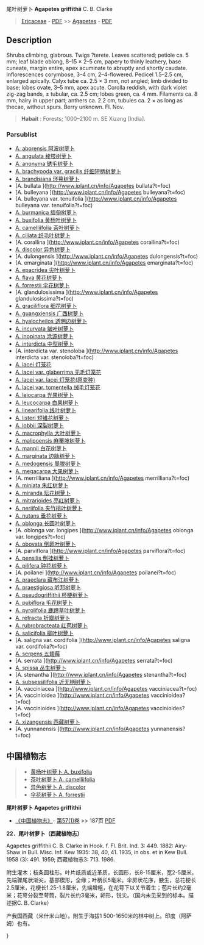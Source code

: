 尾叶树萝卜 **Agapetes griffithii** C. B. Clarke

> [Ericaceae](http://www.iplant.cn/info/Ericaceae?t=foc) - [PDF](http://www.iplant.cn/foc/pdf/Ericaceae.pdf) >> [Agapetes](Agapetes-树萝卜属.md) - [PDF](http://www.iplant.cn/foc/pdf/Agapetes.pdf)

## Description

Shrubs climbing, glabrous. Twigs ?terete. Leaves scattered; petiole ca. 5 mm; leaf blade oblong, 8–15 × 2–5 cm, papery to thinly leathery, base cuneate, margin entire, apex acuminate to abruptly and shortly caudate. Inflorescences corymbose, 3–4 cm, 2–4-flowered. Pedicel 1.5–2.5 cm, enlarged apically. Calyx tube ca. 2.5 × 3 mm, not angled; limb divided to base; lobes ovate, 3–5 mm, apex acute. Corolla reddish, with dark violet zig-zag bands, ± tubular, ca. 2.5 cm; lobes green, ca. 4 mm. Filaments ca. 8 mm, hairy in upper part; anthers ca. 2.2 cm, tubules ca. 2 × as long as thecae, without spurs. Berry unknown. Fl. Nov.


> **Habait** : 
> Forests; 1000–2100 m. SE Xizang [India].



### Parsublist

* [A.  aborensis  阿波树萝卜](Agapetes-aborensis-阿波树萝卜.md)
* [A.  angulata  棱枝树萝卜](Agapetes-angulata-棱枝树萝卜.md)
* [A.  anonyma  锈毛树萝卜](Agapetes-anonyma-锈毛树萝卜.md)
* [A.  brachypoda var. gracilis  纤细短柄树萝卜](Agapetes-brachypoda-var-gracilis-纤细短柄树萝卜.md)
* [A.  brandisiana  环萼树萝卜](Agapetes-brandisiana-环萼树萝卜.md)
* [A.  bullata  ](http://www.iplant.cn/info/Agapetes bullata?t=foc)
* [A.  bulleyana  ](http://www.iplant.cn/info/Agapetes bulleyana?t=foc)
* [A.  bulleyana var. tenuifolia  ](http://www.iplant.cn/info/Agapetes bulleyana var. tenuifolia?t=foc)
* [A.  burmanica  缅甸树萝卜](Agapetes-burmanica-缅甸树萝卜.md)
* [A.  buxifolia  黄杨叶树萝卜](Agapetes-buxifolia-黄杨叶树萝卜.md)
* [A.  camelliifolia  茶叶树萝卜](Agapetes-camelliifolia-茶叶树萝卜.md)
* [A.  ciliata  纤毛叶树萝卜](Agapetes-ciliata-纤毛叶树萝卜.md)
* [A.  corallina  ](http://www.iplant.cn/info/Agapetes corallina?t=foc)
* [A.  discolor  异色树萝卜](Agapetes-discolor-异色树萝卜.md)
* [A.  dulongensis  ](http://www.iplant.cn/info/Agapetes dulongensis?t=foc)
* [A.  emarginata  ](http://www.iplant.cn/info/Agapetes emarginata?t=foc)
* [A.  epacridea  尖叶树萝卜](Agapetes-epacridea-尖叶树萝卜.md)
* [A.  flava  黄花树萝卜](Agapetes-flava-黄花树萝卜.md)
* [A.  forrestii  伞花树萝卜](Agapetes-forrestii-伞花树萝卜.md)
* [A.  glandulosissima  ](http://www.iplant.cn/info/Agapetes glandulosissima?t=foc)
* [A.  graciliflora  细花树萝卜](Agapetes-graciliflora-细花树萝卜.md)
* [A.  guangxiensis  广西树萝卜](Agapetes-guangxiensis-广西树萝卜.md)
* [A.  hyalocheilos  透明边树萝卜](Agapetes-hyalocheilos-透明边树萝卜.md)
* [A.  incurvata  皱叶树萝卜](Agapetes-incurvata-皱叶树萝卜.md)
* [A.  inopinata  沧源树萝卜](Agapetes-inopinata-沧源树萝卜.md)
* [A.  interdicta  中型树萝卜](Agapetes-interdicta-中型树萝卜.md)
* [A.  interdicta var. stenoloba  ](http://www.iplant.cn/info/Agapetes interdicta var. stenoloba?t=foc)
* [A.  lacei  灯笼花](Agapetes-lacei-灯笼花.md)
* [A.  lacei var. glaberrima  无毛灯笼花](Agapetes-lacei-var-glaberrima-无毛灯笼花.md)
* [A.  lacei var. lacei  灯笼花(原变种)](Agapetes-lacei-var-lacei-灯笼花(原变种).md)
* [A.  lacei var. tomentella  绒毛灯笼花](Agapetes-lacei-var-tomentella-绒毛灯笼花.md)
* [A.  leiocarpa  光果树萝卜](Agapetes-leiocarpa-光果树萝卜.md)
* [A.  leucocarpa  白果树萝卜](Agapetes-leucocarpa-白果树萝卜.md)
* [A.  linearifolia  线叶树萝卜](Agapetes-linearifolia-线叶树萝卜.md)
* [A.  listeri  短锥花树萝卜](Agapetes-listeri-短锥花树萝卜.md)
* [A.  lobbii  深裂树萝卜](Agapetes-lobbii-深裂树萝卜.md)
* [A.  macrophylla  大叶树萝卜](Agapetes-macrophylla-大叶树萝卜.md)
* [A.  malipoensis  麻栗坡树萝卜](Agapetes-malipoensis-麻栗坡树萝卜.md)
* [A.  mannii  白花树萝卜](Agapetes-mannii-白花树萝卜.md)
* [A.  marginata  边脉树萝卜](Agapetes-marginata-边脉树萝卜.md)
* [A.  medogensis  墨脱树萝卜](Agapetes-medogensis-墨脱树萝卜.md)
* [A.  megacarpa  大果树萝卜](Agapetes-megacarpa-大果树萝卜.md)
* [A.  merrilliana  ](http://www.iplant.cn/info/Agapetes merrilliana?t=foc)
* [A.  miniata  朱红树萝卜](Agapetes-miniata-朱红树萝卜.md)
* [A.  miranda  坛花树萝卜](Agapetes-miranda-坛花树萝卜.md)
* [A.  mitrarioides  亮红树萝卜](Agapetes-mitrarioides-亮红树萝卜.md)
* [A.  neriifolia  夹竹桃叶树萝卜](Agapetes-neriifolia-夹竹桃叶树萝卜.md)
* [A.  nutans  垂花树萝卜](Agapetes-nutans-垂花树萝卜.md)
* [A.  oblonga  长圆叶树萝卜](Agapetes-oblonga-长圆叶树萝卜.md)
* [A.  oblonga var. longipes  ](http://www.iplant.cn/info/Agapetes oblonga var. longipes?t=foc)
* [A.  obovata  倒卵叶树萝卜](Agapetes-obovata-倒卵叶树萝卜.md)
* [A.  parviflora  ](http://www.iplant.cn/info/Agapetes parviflora?t=foc)
* [A.  pensilis  倒挂树萝卜](Agapetes-pensilis-倒挂树萝卜.md)
* [A.  pilifera  钟花树萝卜](Agapetes-pilifera-钟花树萝卜.md)
* [A.  poilanei  ](http://www.iplant.cn/info/Agapetes poilanei?t=foc)
* [A.  praeclara  藏布江树萝卜](Agapetes-praeclara-藏布江树萝卜.md)
* [A.  praestigiosa  听邦树萝卜](Agapetes-praestigiosa-听邦树萝卜.md)
* [A.  pseudogriffithii  杯梗树萝卜](Agapetes-pseudogriffithii-杯梗树萝卜.md)
* [A.  pubiflora  毛花树萝卜](Agapetes-pubiflora-毛花树萝卜.md)
* [A.  pyrolifolia  鹿蹄草叶树萝卜](Agapetes-pyrolifolia-鹿蹄草叶树萝卜.md)
* [A.  refracta  折瓣树萝卜](Agapetes-refracta-折瓣树萝卜.md)
* [A.  rubrobracteata  红苞树萝卜](Agapetes-rubrobracteata-红苞树萝卜.md)
* [A.  salicifolia  柳叶树萝卜](Agapetes-salicifolia-柳叶树萝卜.md)
* [A.  saligna var. cordifolia  ](http://www.iplant.cn/info/Agapetes saligna var. cordifolia?t=foc)
* [A.  serpens  五翅莓](Agapetes-serpens-五翅莓.md)
* [A.  serrata  ](http://www.iplant.cn/info/Agapetes serrata?t=foc)
* [A.  spissa  丛生树萝卜](Agapetes-spissa-丛生树萝卜.md)
* [A.  stenantha  ](http://www.iplant.cn/info/Agapetes stenantha?t=foc)
* [A.  subsessilifolia  近无柄树萝卜](Agapetes-subsessilifolia-近无柄树萝卜.md)
* [A.  vacciniacea  ](http://www.iplant.cn/info/Agapetes vacciniacea?t=foc)
* [A.  vaccinioidea  ](http://www.iplant.cn/info/Agapetes vaccinioidea?t=foc)
* [A.  vaccinioides  ](http://www.iplant.cn/info/Agapetes vaccinioides?t=foc)
* [A.  xizangensis  西藏树萝卜](Agapetes-xizangensis-西藏树萝卜.md)
* [A.  yunnanensis  ](http://www.iplant.cn/info/Agapetes yunnanensis?t=foc)


## 中国植物志

> * [黄杨叶树萝卜  A.  buxifolia](Agapetes-buxifolia-黄杨叶树萝卜.md)
> * [茶叶树萝卜  A.  camelliifolia](Agapetes-camelliifolia-茶叶树萝卜.md)
> * [异色树萝卜  A.  discolor](Agapetes-discolor-异色树萝卜.md)
> * [伞花树萝卜  A.  forrestii](Agapetes-forrestii-伞花树萝卜.md)


**尾叶树萝卜 Agapetes griffithii**

* [《中国植物志》](http://www.iplant.cn/frps)- [第57(1)卷](http://www.iplant.cn/frps/vol/57(1)) >> 187页 [PDF](http://www.iplant.cn/frps/pdf/57(3)/187.pdf)


**22．尾叶树萝卜（西藏植物志）**

Agapetes griffithii C. B. Clarke in Hook. f. Fl. Brit. Ind. 3: 449. 1882: Airy-Shaw in Bull. Misc. Inf. Kew 1935: 38, 40, 41. 1935, in obs. et in Kew Bull. 1958 (3): 491. 1959; 西藏植物志3: 713. 1986.

附生灌木；枝条圆柱形。叶片纸质或近革质，长圆形，长8-15厘米，宽2-5厘米，先端骤尾状渐尖，基部楔形，全缘；叶柄长5毫米。伞房状花序，腋生，总花梗长2.5厘米，花梗长1.25-1.8厘米，先端增粗，在花萼下以关节着生；苞片长约2毫米；花萼分裂至萼筒，裂片长约3毫米，卵形，锐尖。（国内未见采到的标本。描述据C. B. Clarke）

产我国西藏（米什米山地）。附生于海拔1 500-1650米的林中树上。印度（阿萨姆）也有。



}